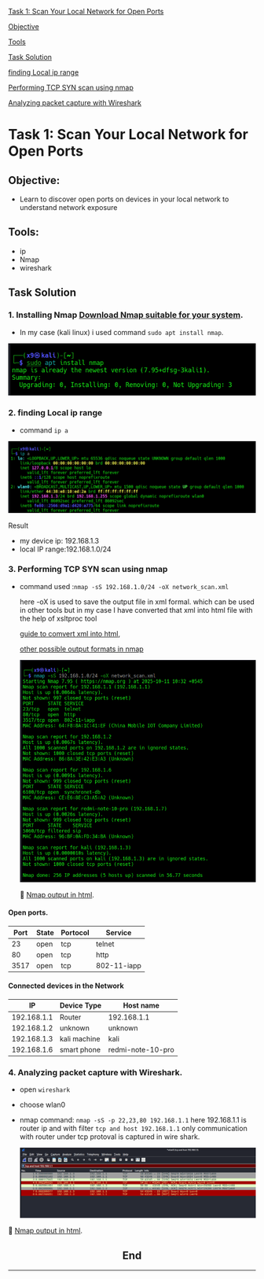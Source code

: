 [Task 1: Scan Your Local Network for Open Ports](#task-1-scan-your-local-network-for-open-ports)

[Objective](#objective)

[Tools](#tools)

[Task Solution](#task-solution)

[finding Local ip range](#2-finding-local-ip-range)

[Performing TCP SYN scan using nmap](#3--performing-tcp-syn-scan-using-nmap)

[Analyzing packet capture with Wireshark](#4-analyzing-packet-capture-with-wireshark)




# Task 1: Scan Your Local Network for Open Ports

## Objective:
- Learn to discover open ports on devices in your local network to understand
network exposure

## Tools:
- ip
- Nmap
- wireshark

## Task Solution
### 1. Installing Nmap [Download Nmap suitable for your system](https://nmap.org/download.html).
- In my case (kali linux) i used command `sudo apt install nmap`.
  
 ![img not found](assets/nmap-install.png)

 ### 2. finding Local ip range 
 - command `ip a`

![img not found](assets/ip-scan.png)

Result 
- my device ip: 192.168.1.3
- local IP range:192.168.1.0/24

### 3.  Performing TCP SYN scan using nmap
- command used :`nmap -sS 192.168.1.0/24 -oX network_scan.xml`
  
   here -oX is used to save the output file in xml formal. which can be used in other tools but in my case I have converted that xml into html file
  with the help of xsltproc tool
  
   [guide to comvert xml into html](https://nmap.org/book/output-formats-output-to-html.html),
  
  [other possible output formats in nmap](https://nmap.org/book/output.html)

  ![img not found](assets/nmap-scan.png)

  :link: [Nmap output in html](https://th3nobody.github.io/cybersecurity/task-1/assets/nmap-scan.html).

#### Open ports.

  |Port|State|Portocol|Service|
  |----|-----|--------|-------|
  |23|open|tcp|telnet|
  |80|open|tcp|http|
  |3517|open|tcp|802-11-iapp|

  #### Connected devices in the Network
  |IP|Device Type|Host name|
  |--|-----------|---------|
  |192.168.1.1|Router|192.168.1.1|
  |192.168.1.2|unknown|unknown|
  |192.168.1.3|kali machine|kali|
  |192.168.1.6|smart phone|redmi-note-10-pro|


  ### 4. Analyzing packet capture with Wireshark.

  - open `wireshark`
  - choose wlan0
  - nmap command: `nmap -sS -p 22,23,80 192.168.1.1`
     here 192.168.1.1 is router ip and with filter `tcp and host 192.168.1.1` only communication with router under tcp protoval is captured in wire shark.

    ![img not found](assets/wireshark.png)


  :link: [Nmap output in html](https://th3nobody.github.io/cybersecurity/task-1/assets/nmap-scan.html).

  
  <h2 align="center">End</h2>

  ---
